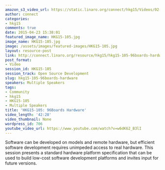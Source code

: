 ```yaml
---
amazon_s3_video_url: https://static.linaro.org/connect/hkg15/Videos/02-09-Monday/HKG15-105%2096Boards%20Hardware.mp4
author: connect
categories:
- hkg15
comments: true
date: 2015-04-23 15:38:01
featured_image_name: HKG15-105.jpg
image_name: HKG15-105.jpg
image: /assets/images/featured-images/HKG15-105.jpg
layout: resource-post
link: http://connect.linaro.org/resource/hkg15/hkg15-105-96boards-hardware/
post_format:
- Video
session_id: HKG15-105
session_track: Open Source Development
slug: hkg15-105-96boards-hardware
speakers: Multiple Speakers
tags:
- Community
- hkg15
- HKG15-105
- Multiple Speakers
title: 'HKG15-105: 96Boards Hardware'
video_length: '42:28'
video_thumbnail: None
wordpress_id: 706
youtube_video_url: https://www.youtube.com/watch?v=w6dK62_B3lI
---
```


Software can be developed on models and remote hardware, but efficient software development requires unimpeded access to real hardware. This session presents a standard hardware platform specification that can be used to build low-cost software development platforms and invites input for future versions.